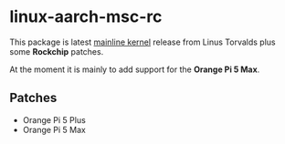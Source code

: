 # linux-aarch-msc-rc

This package is latest [mainline kernel](https://git.kernel.org/pub/scm/linux/kernel/git/torvalds/linux.git) release from Linus Torvalds plus some **Rockchip** patches.

At the moment it is mainly to add support for the **Orange Pi 5 Max**.

## Patches

- Orange Pi 5 Plus
- Orange Pi 5 Max
